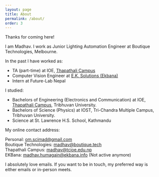 ```yaml
---
layout: page
title: About
permalink: /about/
order: 3
---
```


Thanks for coming here!

I am Madhav. I work as Junior Lighting Automation Engineer at Boutique Technologies, Melbourne.

In the past I have worked as:
 * TA (part-time) at IOE, [Thapathali Campus][thapathali-campus]
 * Computer Vision Engineer at [E.K. Solutions (Ekbana)][ekbana]
 * Intern at Future-Lab Nepal

I studied:
 * Bachelors of Engineering (Electronics and Communication) at IOE, [Thapathali Campus][thapathali-campus], Tribhuvan University.
 * Bachelors of Science (Physics) at IOST, Tri-Chandra Multiple Campus, Tribhuvan University.
 * Science at St. Lawrence H.S. School, Kathmandu

My online contact address:

Personal: om.scimad@gmail.com\
Boutique Technologies: madhav@boutique.tech\
Thapathali Campus: madhav@tcioe.edu.np\
EKBana: madhav.humagain@ekbana.info (Not active anymore)

I absolutely love emails. If you want to be in touch, my preferred way is either emails or in-person meets.

<div class="fb-comments" data-href="https://scimad.github.io/about/" data-width="600" data-numposts="5"></div>


[thapathali-campus]: http://tcioe.edu.np
[ekbana]: https://ekbana.com
